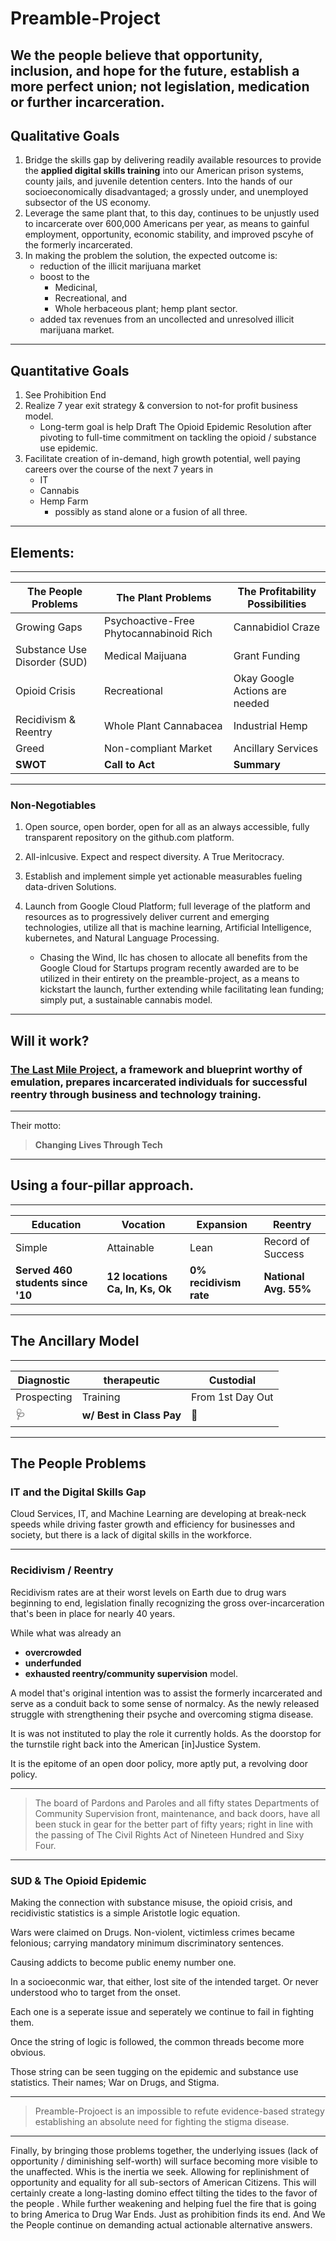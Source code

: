 # Preamble-Project

## We the people believe that opportunity, inclusion, and hope for the future, establish a more perfect union; not legislation, medication or further incarceration.

## Qualitative Goals
1. Bridge the skills gap by delivering readily available resources to provide the __applied digital skills training__ into our American prison systems, county jails, and juvenile detention centers.  Into the hands of our socioeconomically disadvantaged; a grossly under, and unemployed subsector of the US economy.
2. Leverage the same plant that, to this day, continues to be unjustly used to incarcerate over 600,000 Americans per year, as means to gainful employment, opportunity, economic stability, and improved pscyhe of the formerly incarcerated.
3. In making the problem the solution, the expected outcome is:
    - reduction of the illicit marijuana market
    - boost to the 
        - Medicinal, 
        - Recreational, and 
        - Whole herbaceous plant; hemp plant sector. 
    - added tax revenues from an uncollected and unresolved illicit marijuana market.
--- 
## Quantitative Goals
1. See Prohibition End
1. Realize 7 year exit strategy & conversion to not-for profit business model.
    - Long-term goal is help Draft The Opioid Epidemic Resolution after pivoting to full-time commitment on tackling the opioid / substance use epidemic. 
1. Facilitate creation of in-demand, high growth potential, well paying careers over the course of the next 7 years in
    - IT
    - Cannabis
    - Hemp Farm
        - possibly as stand alone or a fusion of all three.

---

## Elements: 

---

The People Problems | The Plant Problems | The Profitability Possibilities
---|---|---
Growing Gaps | Psychoactive-Free Phytocannabinoid Rich | Cannabidiol Craze
Substance Use Disorder (SUD) | Medical Maijuana  | Grant Funding  
Opioid Crisis | Recreational | Okay Google Actions are needed
Recidivism & Reentry | Whole Plant Cannabacea | Industrial Hemp
Greed | Non-compliant Market | Ancillary Services
**SWOT** | **Call to Act** | **Summary**

---

### Non-Negotiables
1. Open source, open border, open for all as an always accessible, fully transparent repository on the github.com platform.
1.  All-inlcusive. Expect and respect diversity. A True Meritocracy.
1. Establish  and implement simple yet actionable measurables fueling data-driven Solutions.
1. Launch from Google Cloud Platform; full leverage of the platform and resources as to progressively deliver current and emerging technologies, utilize all that is machine learning, Artificial Intelligence, kubernetes, and Natural Language Processing. 
    
    - Chasing the Wind, llc has chosen to allocate all benefits from the Google Cloud for Startups program recently awarded are to be utilized in their entirety on the preamble-project, as a means to kickstart the launch, further extending while facilitating lean funding; simply put, a sustainable cannabis model.

---

## Will it work?

### [The Last Mile Project](https://thelastmile.org/), a framework and blueprint worthy of emulation, prepares incarcerated individuals for successful reentry through business and technology training.

---

Their motto:

  
  > **Changing Lives Through Tech**

---

## Using a four-pillar approach.

---

Education | Vocation | Expansion | Reentry
---|---|---|---
Simple | Attainable | Lean | Record of Success 
**Served 460 students since '10** | **12 locations Ca, In, Ks, Ok** | **0% recidivism rate** | **National Avg. 55%**

---

## The Ancillary Model 

---

Diagnostic | therapeutic | Custodial 
---|---|---
Prospecting | Training | From 1st Day Out
🩺 | **w/ Best in Class Pay** | 🔬
  
 ---
 
## The People Problems
### **IT and the Digital Skills Gap**
Cloud Services, IT, and Machine Learning  are developing at break-neck speeds while driving faster growth and efficiency for businesses and society, but there is a lack of digital skills in the workforce.

---

### **Recidivism / Reentry**
Recidivism rates are at their worst levels on Earth due to drug wars beginning to end, legislation finally recognizing the gross over-incarceration that's been in place for nearly 40 years. 

While what was already an 
- __overcrowded__
- __underfunded__
- __exhausted reentry/community supervision__ model.
    
A model that's original intention was to assist the formerly incarcerated and serve as a conduit back to some sense of normalcy. As the newly released struggle with strengthening their psyche and overcoming stigma disease. 

It is was not instituted to play the role it currently holds. As the doorstop for the turnstile right back into the American [in]Justice System. 

It is the epitome of an open door policy, more aptly put, a revolving door policy.

---

> The board of Pardons and Paroles and all fifty states Departments of Community Supervision front, maintenance, and back doors, have all been stuck in gear for the better part of fifty years; right in line with the passing of The Civil Rights Act of Nineteen Hundred and Sixy Four. 

---

### **SUD & The Opioid Epidemic**
Making the connection with substance misuse, the opioid crisis, and recidivistic statistics is a simple Aristotle logic equation. 

Wars were claimed on Drugs. Non-violent, victimless crimes became felonious; carrying mandatory minimum discriminatory sentences. 

Causing addicts to become public enemy number one. 

In a socioeconmic war, that either, lost site of the intended target. Or never understood who to target from the onset.  

Each one is a seperate issue and seperately we continue to fail in fighting them. 

Once the string of logic is followed, the common threads become more obvious.

Those string can be seen tugging on the epidemic and substance use statistics. 
Their names; War on Drugs, and Stigma. 

---
> Preamble-Projoect is an impossible to refute evidence-based strategy establishing an absolute need for fighting the stigma disease. 
---

Finally, by bringing those problems together, the underlying issues (lack of opportunity / diminishing self-worth) will surface becoming more visible to the unaffected. Whis is the inertia we seek. Allowing for replinishment of opportunity and equality for all sub-sectors of American Citizens. This will certainly create a long-lasting domino effect tilting the tides to the favor of the people . While further weakening and helping fuel the fire that is going to bring America to Drug War Ends. Just as prohibition finds its end. And We the People continue on demanding actual actionable alternative answers.



